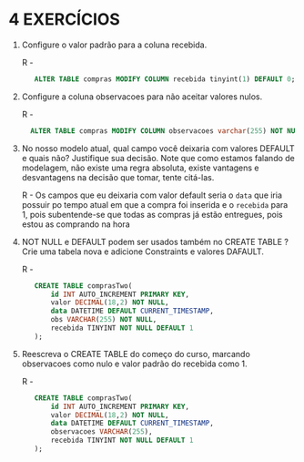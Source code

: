 # 4 EXERCÍCIOS

1. Configure o valor padrão para a coluna recebida.

   R -
   ```SQL
      ALTER TABLE compras MODIFY COLUMN recebida tinyint(1) DEFAULT 0;
   ```

2. Configure a coluna observacoes para não aceitar valores nulos.

   R -
   ```SQL
     ALTER TABLE compras MODIFY COLUMN observacoes varchar(255) NOT NULL;
   ```

3. No nosso modelo atual, qual campo você deixaria com valores DEFAULT e quais não? Justifique sua decisão. Note que como estamos falando de modelagem, não existe uma regra absoluta, existe
vantagens e desvantagens na decisão que tomar, tente citá-las.

   R - Os campos que eu deixaria com valor default seria o ```data``` que iria possuir po tempo atual em que a compra foi inserida e o ```recebida``` para 1, pois subentende-se que todas as compras já estão entregues, pois estou as comprando na hora

4. NOT NULL e DEFAULT podem ser usados também no CREATE TABLE ? Crie uma tabela nova e
adicione Constraints e valores DAFAULT.

   R -
   ```SQL
      CREATE TABLE comprasTwo(
          id INT AUTO_INCREMENT PRIMARY KEY,
          valor DECIMAL(18,2) NOT NULL,
          data DATETIME DEFAULT CURRENT_TIMESTAMP,
          obs VARCHAR(255) NOT NULL,
          recebida TINYINT NOT NULL DEFAULT 1
      );
   ```

5. Reescreva o CREATE TABLE do começo do curso, marcando observacoes como nulo e valor
padrão do recebida como 1.

   R -
   ```SQL
      CREATE TABLE comprasTwo(
          id INT AUTO_INCREMENT PRIMARY KEY,
          valor DECIMAL(18,2) NOT NULL,
          data DATETIME DEFAULT CURRENT_TIMESTAMP,
          observacoes VARCHAR(255),
          recebida TINYINT NOT NULL DEFAULT 1
      );
   ```
